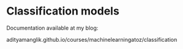 # Classification models

Documentation available at my blog:

adityamanglik.github.io/courses/machinelearningatoz/classification
